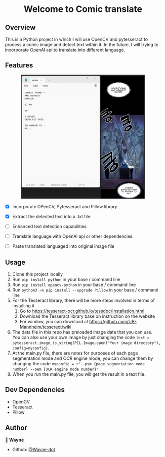 <h1 align="center">Welcome to Comic translate </h1>

## Overview
This is a Python project in which I will use OpenCV and pytesseract to process a comic image and detect text within it. In the future, I will trying to incorporate OpenAI api to translate into different language.

## Features
<p align="center">
<img src="result.png" width="400" height="400">
</p>

 - [x] Incorporate OPenCV, Pytesseract and Pillow library
 - [x] Extract the detected text into a .txt file
 - [ ] Enhanced text detection capabilities
 - [ ] Translate language with OpenAI api or other dependencies
 - [ ] Paste translated languaged into original image file



## Usage
1. Clone this project locally
2. Run `pip install python` in your base / command line
3. Run `pip install opencv-python` in your base / command line
4. Run `python3 -m pip install --upgrade Pillow` in your base / command line
5. For the Tesseract library, there will be more steps involved in terms of installing it.
   1. Go to https://tesseract-ocr.github.io/tessdoc/Installation.html
   2. Download the Tesseract library base on instruction on the website
   3. For window, you can download at https://github.com/UB-Mannheim/tesseract/wiki
6. The data file in this repo has preloaded image data that you can use. You can also use your own image by just changing the code `text = pytesseract.image_to_string(PIL.Image.open("Your image directory"), config=myconfig)`.
7. At the main.py file, there are notes for purposes of each page segmentation mode and OCR engine mode, you can change them by changing the code `myconfig = r"--psm {page segmentation mode number} --oem {OCR engine mode number}"`
8. When you run the main.py file, you will get the result in a text file.
   
      


## Dev Dependencies
* OpenCV
* Tesseract
* Pillow

## Author

👤 **Wayne**
* Github: [@Wayne-dot](https://github.com/Wayne-dot)
